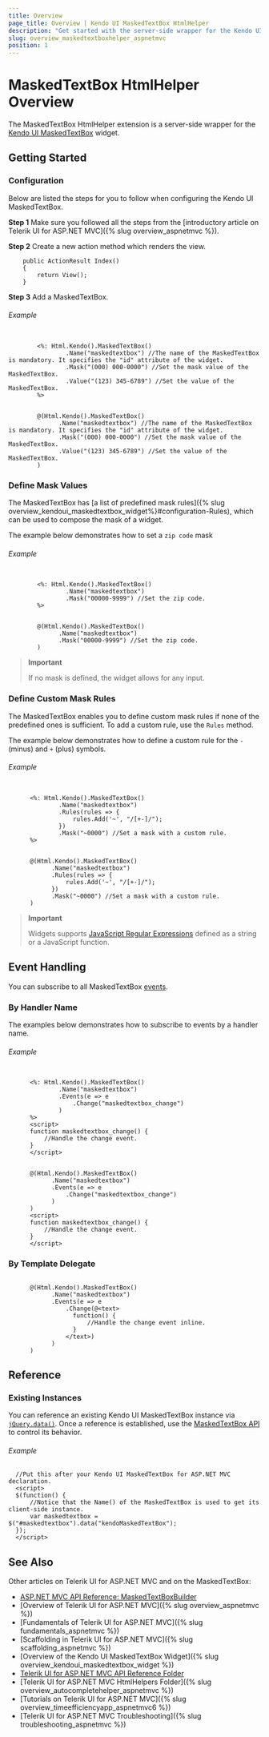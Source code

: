 ```yaml
---
title: Overview
page_title: Overview | Kendo UI MaskedTextBox HtmlHelper
description: "Get started with the server-side wrapper for the Kendo UI MaskedTextBox widget for ASP.NET MVC."
slug: overview_maskedtextboxhelper_aspnetmvc
position: 1
---
```


# MaskedTextBox HtmlHelper Overview

The MaskedTextBox HtmlHelper extension is a server-side wrapper for the [Kendo UI MaskedTextBox](https://demos.telerik.com/kendo-ui/maskedtextbox/index) widget.

## Getting Started

### Configuration

Below are listed the steps for you to follow when configuring the Kendo UI MaskedTextBox.

**Step 1** Make sure you followed all the steps from the [introductory article on Telerik UI for ASP.NET MVC]({% slug overview_aspnetmvc %}).

**Step 2** Create a new action method which renders the view.

        public ActionResult Index()
        {
            return View();
        }

**Step 3** Add a MaskedTextBox.

###### Example

```tab-WebForms

        <%: Html.Kendo().MaskedTextBox()
                .Name("maskedtextbox") //The name of the MaskedTextBox is mandatory. It specifies the "id" attribute of the widget.
                .Mask("(000) 000-0000") //Set the mask value of the MaskedTextBox.
                .Value("(123) 345-6789") //Set the value of the MaskedTextBox.
        %>
```
```tab-Razor

        @(Html.Kendo().MaskedTextBox()
              .Name("maskedtextbox") //The name of the MaskedTextBox is mandatory. It specifies the "id" attribute of the widget.
              .Mask("(000) 000-0000") //Set the mask value of the MaskedTextBox.
              .Value("(123) 345-6789") //Set the value of the MaskedTextBox.
        )
```

### Define Mask Values

The MaskedTextBox has [a list of predefined mask rules]({% slug overview_kendoui_maskedtextbox_widget%}#configuration-Rules), which can be used to compose the mask of a widget.

The example below demonstrates how to set a `zip code` mask

###### Example

```tab-WebForms

        <%: Html.Kendo().MaskedTextBox()
                .Name("maskedtextbox")
                .Mask("00000-9999") //Set the zip code.
        %>
```
```tab-Razor

        @(Html.Kendo().MaskedTextBox()
              .Name("maskedtextbox")
              .Mask("00000-9999") //Set the zip code.
        )
```

> **Important**
>
> If no mask is defined, the widget allows for any input.

### Define Custom Mask Rules

The MaskedTextBox enables you to define custom mask rules if none of the predefined ones is sufficient. To add a custom rule, use the `Rules` method.

The example below demonstrates how to define a custom rule for the `-` (minus) and `+` (plus) symbols.

###### Example

```tab-WebForms

      <%: Html.Kendo().MaskedTextBox()
              .Name("maskedtextbox")
              .Rules(rules => {
                  rules.Add('~', "/[+-]/");
              })
              .Mask("~0000") //Set a mask with a custom rule.
      %>
```
```tab-Razor

      @(Html.Kendo().MaskedTextBox()
            .Name("maskedtextbox")
            .Rules(rules => {
                rules.Add('~', "/[+-]/");
            })
            .Mask("~0000") //Set a mask with a custom rule.
      )
```

> **Important**
>
> Widgets supports [JavaScript Regular Expressions](https://developer.mozilla.org/en-US/docs/Web/JavaScript/Guide/Regular_Expressions) defined as a string or a JavaScript function.

## Event Handling

You can subscribe to all MaskedTextBox [events](/api/javascript/ui/maskedtextbox#events).

### By Handler Name

The examples below demonstrates how to subscribe to events by a handler name.

###### Example

```tab-WebForms

      <%: Html.Kendo().MaskedTextBox()
              .Name("maskedtextbox")
              .Events(e => e
                  .Change("maskedtextbox_change")
              )
      %>
      <script>
      function maskedtextbox_change() {
          //Handle the change event.
      }
      </script>
```
```tab-Razor

      @(Html.Kendo().MaskedTextBox()
            .Name("maskedtextbox")
            .Events(e => e
                .Change("maskedtextbox_change")
            )
      )
      <script>
      function maskedtextbox_change() {
          //Handle the change event.
      }
      </script>
```

### By Template Delegate

```tab-Razor

      @(Html.Kendo().MaskedTextBox()
            .Name("maskedtextbox")
            .Events(e => e
                .Change(@<text>
                  function() {
                      //Handle the change event inline.
                  }
                </text>)
            )
      )
```

## Reference

### Existing Instances

You can reference an existing Kendo UI MaskedTextBox instance via [`jQuery.data()`](http://api.jquery.com/jQuery.data/). Once a reference is established, use the [MaskedTextBox API](/api/javascript/ui/maskedtextbox#methods) to control its behavior.

###### Example

      //Put this after your Kendo UI MaskedTextBox for ASP.NET MVC declaration.
      <script>
      $(function() {
          //Notice that the Name() of the MaskedTextBox is used to get its client-side instance.
          var maskedtextbox = $("#maskedtextbox").data("kendoMaskedTextBox");
      });
      </script>

## See Also

Other articles on Telerik UI for ASP.NET MVC and on the MaskedTextBox:

* [ASP.NET MVC API Reference: MaskedTextBoxBuilder](/api/aspnet-mvc/Kendo.Mvc.UI.Fluent/MaskedTextBoxBuilder)
* [Overview of Telerik UI for ASP.NET MVC]({% slug overview_aspnetmvc %})
* [Fundamentals of Telerik UI for ASP.NET MVC]({% slug fundamentals_aspnetmvc %})
* [Scaffolding in Telerik UI for ASP.NET MVC]({% slug scaffolding_aspnetmvc %})
* [Overview of the Kendo UI MaskedTextBox Widget]({% slug overview_kendoui_maskedtextbox_widget %})
* [Telerik UI for ASP.NET MVC API Reference Folder](/api/aspnet-mvc/Kendo.Mvc/AggregateFunction)
* [Telerik UI for ASP.NET MVC HtmlHelpers Folder]({% slug overview_autocompletehelper_aspnetmvc %})
* [Tutorials on Telerik UI for ASP.NET MVC]({% slug overview_timeefficiencyapp_aspnetmvc6 %})
* [Telerik UI for ASP.NET MVC Troubleshooting]({% slug troubleshooting_aspnetmvc %})
